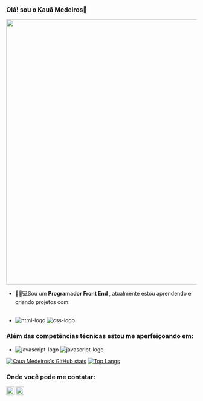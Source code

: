 ### Olá! sou o Kauã Medeiros👋

<img width="700px" src="https://media-exp1.licdn.com/dms/image/C4E16AQG3vFE-SygfMA/profile-displaybackgroundimage-shrink_200_800/0/1656968940013?e=1662595200&v=beta&t=8NCIeH2QsMVONSmwjQ3uG_cI26smGi8qoZUPfaM3KSo"/>

- 👨‍💻💻Sou um <b> Programador Front End </b> , atualmente estou aprendendo e criando projetos com: <br><br>

 - <img src="https://img.shields.io/badge/HTML5-E34F26?style=for-the-badge&logo=html5&logoColor=white" alt="html-logo"/> <img src="https://img.shields.io/badge/CSS3-1572B6?style=for-the-badge&logo=css3&logoColor=white" alt="css-logo"/>
  
### Além das competências técnicas estou me aperfeiçoando em:

- <img src="https://img.shields.io/badge/JavaScript-323330?style=for-the-badge&logo=javascript&logoColor=F7DF1E" alt="javascript-logo"/> <img src="https://img.shields.io/badge/React-20232A?style=for-the-badge&logo=react&logoColor=61DAFB" alt="javascript-logo"/>

 [![Kaua Medeiros's GitHub stats](https://github-readme-stats.vercel.app/api?username=kauamath)](https://github.com/anuraghazra/github-readme-stats)   [![Top Langs](https://github-readme-stats.vercel.app/api/top-langs/?username=kauamath)](https://github.com/anuraghazra/github-readme-stats)

### Onde você pode me contatar:

<p>
<a href="https://www.instagram.com/k.matheus/">
<img align="left" alt="icone do instagram uma camera dentro de um quadrado" width="22px" src="https://cdn.jsdelivr.net/npm/simple-icons@v3/icons/instagram.svg" />
</a>
<a href="https://www.linkedin.com/in/kauã-medeiros-dev/">
<img align="left" alt="LinkedIn" width="22px" src="https://cdn.jsdelivr.net/npm/simple-icons@v3/icons/linkedin.svg" />
</a>
</p>
<br />
<br />
